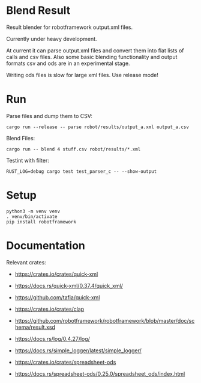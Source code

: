 # Blend Result

Result blender for robotframework output.xml files.

Currently under heavy development.

At current it can parse output.xml files and convert them into flat lists of
calls and csv files.
Also some basic blending functionality and output formats csv and ods are
in an experimental stage.

Writing ods files is slow for large xml files. Use release mode!

# Run

Parse files and dump them to CSV:

    cargo run --release -- parse robot/results/output_a.xml output_a.csv

Blend Files:

    cargo run -- blend 4 stuff.csv robot/results/*.xml

Testint with filter:

    RUST_LOG=debug cargo test test_parser_c -- --show-output

# Setup

    python3 -m venv venv
    . venv/bin/activate
    pip install robotframework

# Documentation

Relevant crates:

* https://crates.io/crates/quick-xml
* https://docs.rs/quick-xml/0.37.4/quick_xml/
* https://github.com/tafia/quick-xml

* https://crates.io/crates/clap

* https://github.com/robotframework/robotframework/blob/master/doc/schema/result.xsd
* https://docs.rs/log/0.4.27/log/
* https://docs.rs/simple_logger/latest/simple_logger/

* https://crates.io/crates/spreadsheet-ods
* https://docs.rs/spreadsheet-ods/0.25.0/spreadsheet_ods/index.html

